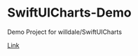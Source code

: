 # SwiftUICharts-Demo

Demo Project for willdale/SwiftUICharts

[Link](https://github.com/willdale/SwiftUICharts)
